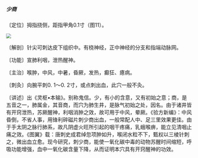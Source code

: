 ##### 少商

〔定位〕拇指挠侧，距指甲角0.1寸（图11）。

<img src="img/图11.jpg" style="zoom:80%;" />

〔解剖〕针尖可刺达皮下组织中。有桡神经，正中神经的分支和指端动脉网。

〔功能〕宣肺利咽，泄热醒神。

〔主治〕喉肿，中风，中暑，昏厥，发热，癫狂、癔病。

〔刺灸〕向腕平刺0. 1〜0. 2寸，或点刺出血，此穴一般不灸。

〔讲述〕出《灵枢•本输》。别称鬼信。少，有小的含意，又有初始之意；商，是五音之一，肺属金，其音商，而穴为肺生井，是脉气初始之处，因名。由于诸井皆有开窍泄热，苏厥醒神，利咽消肿之效，故可用于中风，晕厥。《验方新编》：中风昏倒，不省人事，用锋利碎磁片刺少商出血，一般常配人中、足三里效果更佳。由于手太阴之脉行肺系，故凡阴虚火旺所引起的咽干疼痛，乳蛾喉痹，能立见清咽止痛之效。《图翼》载：唐刺史成君绰忽项肿如升，喉闭水粒不下，甄权以三棱针刺之，微出血立愈。现今研究，刺少商，能使一氧化碳中毒的动物苏醒时间缩短，呼吸功能增强，血中一氧化碳含量下降，从而证明本穴具有开窍醒神的功效。